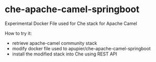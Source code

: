 # che-apache-camel-springboot

Experimental Docker File used for Che stack for Apache Camel

How to try it:
- retrieve apache-camel community stack
- modify docker file used to apupier/che-apache-camel-springboot
- install the modified stack into Che using REST API
